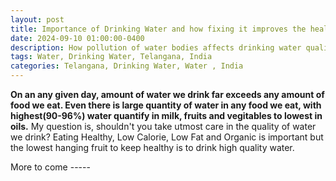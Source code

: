 ```yaml
---
layout: post
title: Importance of Drinking Water and how fixing it improves the health of the people.
date: 2024-09-10 01:00:00-0400
description: How pollution of water bodies affects drinking water quality and how it is lowest hanging fruit to improve health of the people. 
tags: Water, Drinking Water, Telangana, India
categories: Telangana, Drinking Water, Water , India 
---
```



**On an any given day, amount of water we drink far exceeds any amount of food we eat. Even there is large quantity of water in any food we eat, with highest(90-96%) water quantify in milk, fruits and vegitables to lowest in oils.** My question is, shouldn't you take utmost care in the quality of water we drink? Eating Healthy, Low Calorie, Low Fat and Organic is important but the lowest hanging fruit to keep healthy is to drink high quality water. 

More to come ----- 







